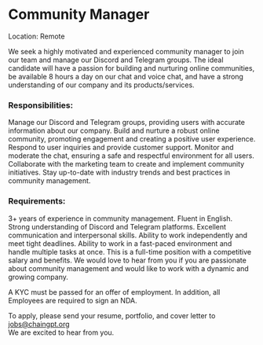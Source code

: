 # Community Manager

Location: Remote

We seek a highly motivated and experienced community manager to join our team and manage our Discord and Telegram groups. The ideal candidate will have a passion for building and nurturing online communities, be available 8 hours a day on our chat and voice chat, and have a strong understanding of our company and its products/services.

### Responsibilities:

Manage our Discord and Telegram groups, providing users with accurate information about our company. Build and nurture a robust online community, promoting engagement and creating a positive user experience. Respond to user inquiries and provide customer support. Monitor and moderate the chat, ensuring a safe and respectful environment for all users. Collaborate with the marketing team to create and implement community initiatives. Stay up-to-date with industry trends and best practices in community management.&#x20;

### Requirements:

3+ years of experience in community management. Fluent in English. Strong understanding of Discord and Telegram platforms. Excellent communication and interpersonal skills. Ability to work independently and meet tight deadlines. Ability to work in a fast-paced environment and handle multiple tasks at once. This is a full-time position with a competitive salary and benefits. We would love to hear from you if you are passionate about community management and would like to work with a dynamic and growing company.

A KYC must be passed for an offer of employment. In addition, all Employees are required to sign an NDA.

To apply, please send your resume, portfolio, and cover letter to jobs@chaingpt.org\
We are excited to hear from you.
